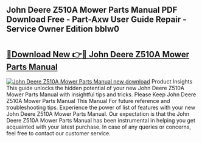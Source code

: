 ## John Deere Z510A Mower Parts Manual PDF Download Free - Part-Axw User Guide Repair - Service Owner Edition bbIw0

# <h2><a href="http://bc93013.oget.top/?id=John+Deere+Z510A+Mower+Parts+Manual">🔗Download New 👉🔴 John Deere Z510A Mower Parts Manual</a></h2>

[![John Deere Z510A Mower Parts Manual new download](https://i.imgur.com/5g1atiW.png)](http://bc93013.oget.top/?id=John+Deere+Z510A+Mower+Parts+Manual)
Product Insights This guide unlocks the hidden potential of your new John Deere Z510A Mower Parts Manual with insightful tips and tricks. Please Keep John Deere Z510A Mower Parts Manual This Manual For future reference and troubleshooting tips. Experience the power of list of features with your new John Deere Z510A Mower Parts Manual. Our expectation is that the John Deere Z510A Mower Parts Manual has been instrumental in helping you get acquainted with your latest purchase. In case of any queries or concerns, feel free to contact our customer service.
